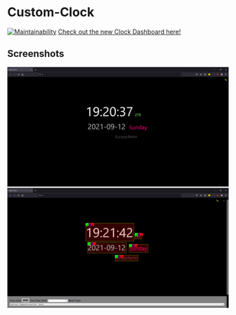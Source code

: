 # Custom-Clock

[![Maintainability](https://api.codeclimate.com/v1/badges/2ddbe8fa5c7cb373c5ce/maintainability)](https://codeclimate.com/github/Maingron/Custom-Clock/maintainability)
[Check out the new Clock Dashboard here!](https://s.maingron.com/0c7bda)


## Screenshots
![](screenshots/1-view.png)  
![](screenshots/2-edit.png)
